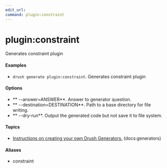 ```yaml
---
edit_url: 
command: plugin:constraint
---
```

# plugin:constraint

Generates constraint plugin

#### Examples

- <code>drush generate plugin:constraint</code>. Generates constraint plugin

#### Options

- ** --answer=ANSWER**. Answer to generator question.
- ** --destination=DESTINATION**. Path to a base directory for file writing.
- ** --dry-run**. Output the generated code but not save it to file system.

#### Topics

- [Instructions on creating your own Drush Generators.](../../vendor/drush/drush/docs/generators.md) (docs:generators)

#### Aliases

- constraint

